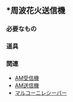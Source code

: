## \*周波花火送信機

### 必要なもの

### 道具

### 関連
* [AM受信機](https://github.com/aya-0p/yah-craft-recipe/blob/main/AM-receiver.md)
* [AM送信機](https://github.com/aya-0p/yah-craft-recipe/blob/main/AM-transmitter.md)
* [マルコーニレシーバー](https://github.com/aya-0p/yah-craft-recipe/blob/main/Marconi-receiver.md)
